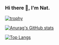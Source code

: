 ### Hi there 👋, I'm Nat.
<!--
**NattNawarat/NattNawarat** is a ✨ _special_ ✨ repository because its `README.md` (this file) appears on your GitHub profile.

Here are some ideas to get you started:

- 🔭 I’m currently working on ...
- 🌱 I’m currently learning ...
- 👯 I’m looking to collaborate on ...
- 🤔 I’m looking for help with ...
- 💬 Ask me about ...
- 📫 How to reach me: ...
- 😄 Pronouns: ...
- ⚡ Fun fact: ...
-->
[![trophy](https://github-profile-trophy.vercel.app/?username=NattNawarat&title=MultiLanguage,Stars,Repositories,Commit)](https://github.com/ryo-ma/github-profile-trophy)

[![Anurag's GitHub stats](https://github-readme-stats.vercel.app/api?username=NattNawarat&count_private=true&show_icons=true)](https://github.com/anuraghazra/github-readme-stats)

[![Top Langs](https://github-readme-stats.vercel.app/api/top-langs/?username=NattNawarat&count_private=true&layout=compact)](https://github.com/anuraghazra/github-readme-stats)
